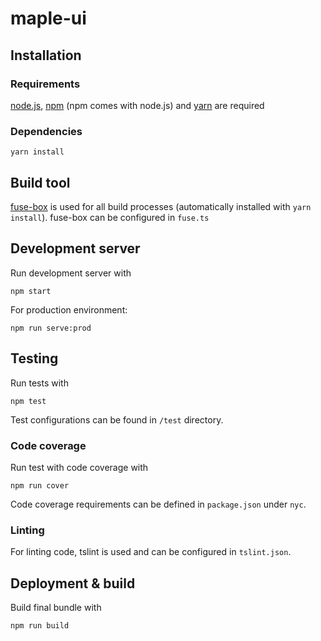 # maple-ui

## Installation

### Requirements
[node.js](https://nodejs.org/en/), [npm](https://www.npmjs.com/) 
(npm comes with node.js) and [yarn](https://yarnpkg.com/en/docs/install) 
are required

### Dependencies
````shell
yarn install
````

## Build tool
[fuse-box](http://fuse-box.org/) is used for all build processes 
(automatically installed with `yarn install`). 
fuse-box can be configured in `fuse.ts`

## Development server
Run development server with

````shell
npm start
````
For production environment:

````shell
npm run serve:prod
````

## Testing
Run tests with

````shell
npm test
````

Test configurations can be found in `/test` directory.

### Code coverage
Run test with code coverage with

````shell
npm run cover
````

Code coverage requirements can be defined in `package.json` under `nyc`.

### Linting
For linting code,  tslint is used and can be configured in `tslint.json`.

## Deployment & build
Build final bundle with
````shell
npm run build
````
